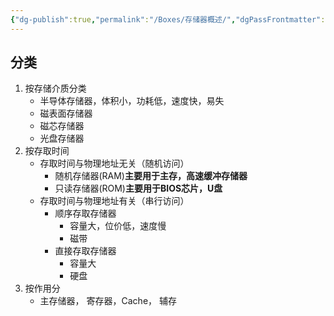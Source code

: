 ```yaml
---
{"dg-publish":true,"permalink":"/Boxes/存储器概述/","dgPassFrontmatter":true,"created":"2025-04-30T19:13:12.678+08:00","updated":"2025-05-17T11:08:30.488+08:00"}
---
```


## 分类
1. 按存储介质分类
	- 半导体存储器，体积小，功耗低，速度快，易失
	- 磁表面存储器
	- 磁芯存储器
	- 光盘存储器
2. 按存取时间
	- 存取时间与物理地址无关（随机访问）
		- 随机存储器(RAM)**主要用于主存，高速缓冲存储器**
		- 只读存储器(ROM)**主要用于BIOS芯片，U盘**
	- 存取时间与物理地址有关（串行访问）
		- 顺序存取存储器
			- 容量大，位价低，速度慢
			- 磁带
		- 直接存取存储器
			- 容量大
			- 硬盘
3. 按作用分
	- 主存储器， 寄存器，Cache， 辅存

